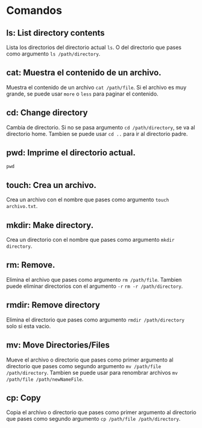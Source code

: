 # Comandos

## ls: List directory contents
Lista los directorios del directorio actual `ls`. O del directorio que pases como argumento `ls /path/directory`.

## cat: Muestra el contenido de un archivo.
Muestra el contenido de un archivo `cat /path/file`. Si el archivo es muy grande, se puede usar `more` o `less` para paginar el contenido.

## cd: Change directory
Cambia de directorio. Si no se pasa argumento `cd /path/directory`, se va al directorio home. Tambien se puede usar `cd ..` para ir al directorio padre.
## pwd: Imprime el directorio actual.
`pwd`

## touch: Crea un archivo.
Crea un archivo con el nombre que pases como argumento `touch archivo.txt`.

## mkdir: Make directory.
Crea un directorio con el nombre que pases como argumento `mkdir directory`.

## rm: Remove.
Elimina el archivo que pases como argumento `rm /path/file`.
Tambien puede eliminar directorios con el argumento `-r` `rm -r /path/directory`.

## rmdir: Remove directory
Elimina el directorio que pases como argumento `rmdir /path/directory` solo si esta vacio.

## mv: Move Directories/Files
Mueve el archivo o directorio que pases como primer argumento al directorio que pases como segundo argumento `mv /path/file /path/directory`.
Tambien se puede usar para renombrar archivos `mv /path/file /path/newNameFile`.

## cp: Copy
Copia el archivo o directorio que pases como primer argumento al directorio que pases como segundo argumento `cp /path/file /path/directory`.
